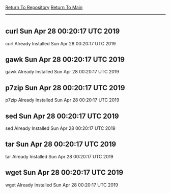 [Return To Repository](https://github.com/deathbybandaid/piholeparser/)
[Return To Main](https://github.com/deathbybandaid/piholeparser/blob/master/RecentRunLogs/Mainlog.md)
____________________________________
# 
## curl Sun Apr 28 00:20:17 UTC 2019
curl Already Installed Sun Apr 28 00:20:17 UTC 2019
## gawk Sun Apr 28 00:20:17 UTC 2019
gawk Already Installed Sun Apr 28 00:20:17 UTC 2019
## p7zip Sun Apr 28 00:20:17 UTC 2019
p7zip Already Installed Sun Apr 28 00:20:17 UTC 2019
## sed Sun Apr 28 00:20:17 UTC 2019
sed Already Installed Sun Apr 28 00:20:17 UTC 2019
## tar Sun Apr 28 00:20:17 UTC 2019
tar Already Installed Sun Apr 28 00:20:17 UTC 2019
## wget Sun Apr 28 00:20:17 UTC 2019
wget Already Installed Sun Apr 28 00:20:17 UTC 2019
